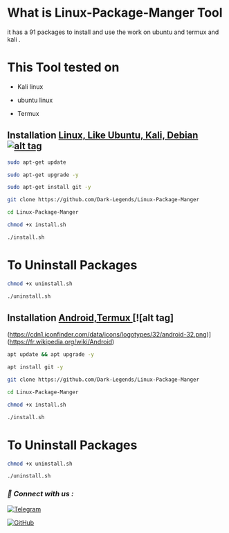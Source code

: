 # What is  Linux-Package-Manger Tool
it has a 91 packages to install and use the work on ubuntu and termux and kali .


# This Tool tested on

- Kali linux 

- ubuntu linux

- Termux

## Installation [Linux, Like Ubuntu, Kali, Debian ](https://wikipedia.org/wiki/Linux) [![alt tag](http://icons.iconarchive.com/icons/dakirby309/simply-styled/32/OS-Linux-icon.png)](https://fr.wikipedia.org/wiki/Linux)


```bash
sudo apt-get update
```
```bash
sudo apt-get upgrade -y
```

```bash
sudo apt-get install git -y
```

```bash
git clone https://github.com/Dark-Legends/Linux-Package-Manger
```

```bash
cd Linux-Package-Manger
```

```bash
chmod +x install.sh
```
```bash
./install.sh
```


# To Uninstall Packages 

```bash
chmod +x uninstall.sh
```

```bash
./uninstall.sh
```

## Installation [ Android,Termux ](https://wikipedia.org/wiki/Android) [![alt tag]
(https://cdn1.iconfinder.com/data/icons/logotypes/32/android-32.png)](https://fr.wikipedia.org/wiki/Android)

```bash
apt update && apt upgrade -y
```
```bash
apt install git -y
```
```bash
git clone https://github.com/Dark-Legends/Linux-Package-Manger
```
```bash
cd Linux-Package-Manger
```
```bash
chmod +x install.sh
```
```bash
./install.sh
```


# To Uninstall Packages 

```bash
chmod +x uninstall.sh
```

```bash
./uninstall.sh
```
<h3><b><i>📡 Connect with us :</i></b></h3>

[![Telegram](https://img.shields.io/badge/Telegram-Channel-blue?style=flat-square&logo=telegram)](https://t.me/CyberDarkLegends)

[![GitHub](https://img.shields.io/badge/GitHub-Profile-black?style=flat-square&logo=github)](https://github.com/Dark-Legends)


